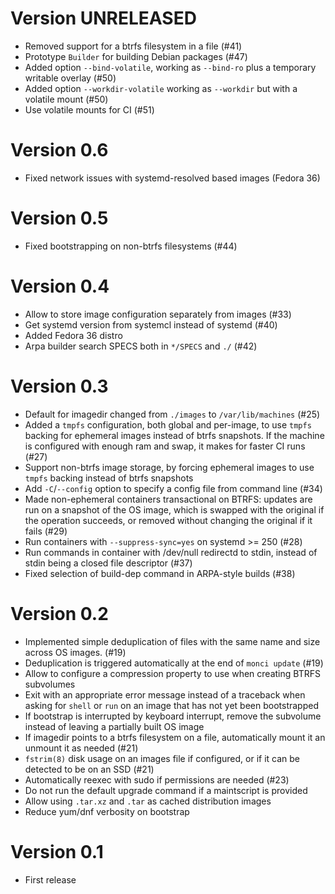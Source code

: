 # Version UNRELEASED

* Removed support for a btrfs filesystem in a file (#41)
* Prototype `Builder` for building Debian packages (#47)
* Added option `--bind-volatile`, working as `--bind-ro` plus a temporary
  writable overlay (#50)
* Added option `--workdir-volatile` working as `--workdir` but with a volatile
  mount (#50)
* Use volatile mounts for CI (#51)

# Version 0.6

* Fixed network issues with systemd-resolved based images (Fedora 36)

# Version 0.5

* Fixed bootstrapping on non-btrfs filesystems (#44)

# Version 0.4

* Allow to store image configuration separately from images (#33)
* Get systemd version from systemcl instead of systemd (#40)
* Added Fedora 36 distro
* Arpa builder search SPECS both in `*/SPECS` and `./` (#42)

# Version 0.3

* Default for imagedir changed from `./images` to `/var/lib/machines` (#25)
* Added a `tmpfs` configuration, both global and per-image, to use `tmpfs`
  backing for ephemeral images instead of btrfs snapshots. If the machine is
  configured with enough ram and swap, it makes for faster CI runs (#27)
* Support non-btrfs image storage, by forcing ephemeral images to use `tmpfs`
  backing instead of btrfs snapshots
* Add `-C`/`--config` option to specify a config file from command line (#34)
* Made non-ephemeral containers transactional on BTRFS: updates are run on a
  snapshot of the OS image, which is swapped with the original if the operation
  succeeds, or removed without changing the original if it fails (#29)
* Run containers with `--suppress-sync=yes` on systemd >= 250 (#28)
* Run commands in container with /dev/null redirectd to stdin, instead of stdin
  being a closed file descriptor (#37)
* Fixed selection of build-dep command in ARPA-style builds (#38)

# Version 0.2

* Implemented simple deduplication of files with the same name and size across
  OS images. (#19)
* Deduplication is triggered automatically at the end of `monci update` (#19)
* Allow to configure a compression property to use when creating BTRFS
  subvolumes
* Exit with an appropriate error message instead of a traceback when asking for
  `shell` or `run` on an image that has not yet been bootstrapped
* If bootstrap is interrupted by keyboard interrupt, remove the subvolume
  instead of leaving a partially built OS image
* If imagedir points to a btrfs filesystem on a file, automatically mount it an
  unmount it as needed (#21)
* `fstrim(8)` disk usage on an images file if configured, or if it can be
  detected to be on an SSD (#21)
* Automatically reexec with sudo if permissions are needed (#23)
* Do not run the default upgrade command if a maintscript is provided
* Allow using `.tar.xz` and `.tar` as cached distribution images
* Reduce yum/dnf verbosity on bootstrap

# Version 0.1

* First release
